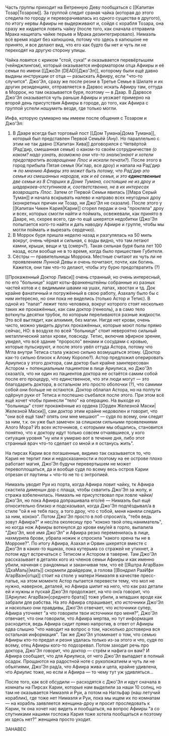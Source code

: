 Часть группы приходит на Ветренную Деву пообщаться с [[Капитан Тозар|Тозаром]]. За группой следит сраная чайка (которая до этого следила по городу и переворачивалась из одного существа в другого), по итогу нервы Афииры не выдерживают и, сойдя с корабля Тозара, она сразу же кидается ловить чайку (после того, как сначала отправила Мрака нащипать чайке перьев и Мрака дезинтегрировало). Нимаэль всё время ходит без капюшона, потому что здесь в капюшоне не принято, и все делают вид, что его как будто бы нет и чуть ли не переходят на другую сторону улицы.

Чайка ловится с криком "стой, сука!" и оказывается перевёртышем (чейнджлингом), который оказывается информатором отца Афииры и её семьи по имени [[ДжоЭл (DEAD)|Джо'Эл]], которому были ещё давно выданы инструкции от отца — разыскать Афииру, если "что-то случится". Джо'Эл, сразу же после резни в Третье Семье в Шилате и их других резиденциях, отправляется в Дарвос искать Афииру там, оттуда в Моррок, но там оказывается буря, поэтому — в Даар. В Дарвосе Джо'Эл оказывается чуть раньше Афииры и уезжает примерно на второй день присутствия Афииры в городе, до того, как Афиира с группой успели _нашуметь_ везде, где только могли.

Инфа, которую суммарно мы имеем после общения с Тозаром и Джо'Эл: 
1) В Дааре всегда был торговый пост [[Дом Тумана|Дома Тумана]], который был представлен Первой Семьёй (Ану). Но параллельно с этим не так давно [[Капитан Хива]] договорился с Четвёртой (Рад'дир, смешанная семья) о каком-то своём сотрудничестве *(о каком? надо узнать, возможно они что-то знали/знают и хотели предотвратить возвращение Ллос и искали печати?*). После этого в город прибыла Пятая семья (Ки'лар, все дроу) и напала на Рад'дир => *по мнению Афииры это может быть потому, что Рад'дир это семья из смешанных народов, как и её семья, и это **единственные** две семьи из 8 Старших в Доме Тумана, состоящие не из дроу и шадаркаев-отступников и, соответственно, не в их интересах возвращать Ллос*. Затем от Первой Семьи явилась [[Мара Серый Туман]] и начала вскрывать налево и направо всех неугодных дроу (конкретных причин ни Тозар, ни Джо'Эл не сказали). После этого у [[Капитан Чикен Кария|Карии]] сгорел пердак и она "прокляла" дроу и всех, которых смогли найти и поймать, освежевали, как принято в Дааре, но, скорее всего, где-то ещё шкерятся недобитки (Джо'Эл попытается кого-то найти и дать наводку Афиире и группе, чтобы мы могли поймать и вырезать сердечко).
3) В Моррок буря пришла неделю назад и разгулялась на 50 миль вокруг, очень чёрная и сильная, с воды видно, что там летают камни, крыши, вещи и тд (смерч?). Такая сильная буря была лет 100 назад, если вообще не в то время, когда было пришествие Губителя. 
4) Сёстры — правительницы Моррока. Местные считают их чуть ли не проявлением Лунной Девы и очень почитают, почти, как богинь. Кажется, они там что-то делают, чтобы эту бурю предотвратить (?) 

[[Прокаженный Доктор Ливси]] очень странный, но очень интересный, по его "больнице" ходят коты-франкенштейны собранные из разных частей котов и с видимыми швами на ушах, лапах, хвостах и тд. Док крайне фанатичный и погружённый в свою работу, Азахалу было бы с ним интересно, но они пока не виделись (только Астор и Тетис).
В одной из "палат" лежит тело человека, вокруг которого стоят несколько таких же прокажённых, как сам доктор (генеоль), а в само тело воткнуты десятки трубок, по которым переливаются разные жидкости. Это всё выглядит, как алхимия, без магии. Нигде нет крови, очень чисто, можно увидеть других прокажённых, которые моют полы прямо сейчас, НО: в воздухе по всей "больнице" стоит невероятно сильный металлический запах крови, повсюду. Тетис, включив эфирное зрение, увидел, что всё здание "проросло" венами и сосудами с кровью, которые пульсируют, и после этого увёл оттуда Астора, потому что Мгла внутри Тетиса стала ужасно сильно возмущаться этому. (Доктор как-то сильно близок к Алому Королю?). Астор предложил оперировать Ариулиса у этого доктора, сам доктор был крайне заинтересован Астором + потенциальным пациентом в лице Ариулиса, но Джо'Эл сказал/а, что ни один из пациентов доктора не остаётся самим собой после его процедур, что единственное, что эти люди могут — это благодарить доктора, в остальном это просто оболочки (?), что самими собой они больше не остаются. Доктор облапал Астора, но на полпути одёрнул руки от Тетиса и поспешно съебался после этого. При этом всё ещё хочет чтобы принесли "тело" на операцию.
На выходе из "больницы" стоят прокажённые из ордена [[Орден Железной Маски|Железной Маски]], сам доктор этим крайне недоволен и говорит, что "они всё ещё там? опять они мне мешают" — судя по всему, они следят за ним, т.к. он уже был замечен за слишком сильными проявлениями Алого Мора? 
Из всех источников, с которыми мы общались, становится понятно, что к доктору идут только совсем отчаявшиеся, у кого ситуация уровня "ну или я умираю вот в течение дня, либо этот странный врач что-то сделает со мной и я останусь жить". 

На пирсах Карии все погашенные, видимо так сказывается то, что Кария не терпит лжи и недосказанности и поэтому на ее острове плохо работает магия, Джо'Эл будучи перевертышем не может перевоплощаться, да и вообще судя по всему весь остров Карии отрезан от паутины + что-то не то с энтропией.

Нимаэль уводит Руи из порта, когда Афиира ловит чайку, тк Афиира скастила дименшн дор с плаща, чтобы схватить Джо'Эл за жопу, и стража взбеленилась. Нимаэль не присутствовал при ловле чайки/Джо'Эл, но пока Афиира допрашивала его/её — Нимаэль был ещё относительно близко и подсказывал, когда Джо'Эл подпёздывал/а в стиле "ой я не тебя пасу, а того дроу, что с тобой, меня наняли следить за ним, кококо". Потом Джо'Эл просто в лоб спросил/а, "тебя ведь зовут Афиира?" и нес/ла околесицу про "кококо твой отец наниматель", но когда нож Афииры воткнулся до крови ему/ей в горло, выпалила "Джо'Эл, моё имя Джо'Эл" и Афиира резко переменилась в лице, нахмурила брови, убрала ножик и спросила "какого хрена ты не в Морроке?".
По итогу Афиира, Азахал и Орвин шкерятся вместе с Джо'Эл в каких-то ящиках, пока кутерьма со стражей не утихнет, а потом идут встречаться с Тетисом и Астором в таверне. 
Там Джо'Эл рассказывает в деталях кого из членов семьи Афииры и как именно убили, начиная с рандомных и заканчивая тем, что её [[Яштра АгарВаэн (ДхаМаль)|мать]] скормили драйдерам, а голова [[Вондрил РааИфи АгарВаэн|отца]] стоит на столе у матери Нимаэля в качестве пресс-папье, на этом моменте Астор пытается перевести тему, что мол не нужно, наверное, деталей, но Афиира шипит на него, что как раз детали ей и нужны и пускай Джо'Эл продолжает, на что он/а говорит, что [[Ариулис АгарВаэн|среднего брата]] тоже убили, а младших вроде как забрали для рабства. На это Афиира спрашивает, кто источники Джо'Эл и насколько они правдивы, Джо'Эл отвечает, что источники супер, Афиира уточняет "а что говорили твои источники про меня?", Джо'Эл отвечает, что они говорили, что Афиира мертва, но тут информация расходится, ведь Афиира сидит прямо напротив, в ответ от Афииры едва слышно "что наводит на вопрос о том, насколько достоверна вся остальная информация". 
Так же Джо'Эл упоминает о том, что семью Афииры кто-то предал и резня удалась только из-за этого и что, судя по всему, отец Афииры кого-то подозревал. Потом заходит речь про доктора, Джо'Эл говорит, что доктор — стрём и нафига он вам? И Афиира сообщает, что для Ариулиса, от чего Джо'Эл выпадает в полный осадок. 
Прощаются на радостной ноте с рукопожатием и чуть ли не объятиями, Джо'Эл рад/а, что Афиира жива и цела, крайне удивлена, что Ариулис тоже, но если и Афиира — то чему тут уж удивляться...

После того, как всё обсудили — расходятся с Джо'Эл и идут сначала в комнаты на Пирсах Карии, которые нам выделили за наши 10 солнц, но там не оказывается Нимаэля и Руи, а потом на Нагльфар (наш летучий кораблик), где тоже нет Нимаэля и Руи, пока мы ищем их по комнатам — на корабль заявляется женщина-дроу и просит проследовать к Карии, тк она хочет нас видеть и пообщаться, на вопрос Афииры "а со спутниками нашими госпожа Кария тоже хотела пообщаться и поэтому их здесь нет?" женщина просто уходит.

ЗАНАВЕС



